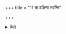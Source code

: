 +++
title = "11 ता दक्षिणा भवन्ति"

+++

<details><summary>थिते</summary>

11. These (cows) become the sacrificial gifts.  
</details>
